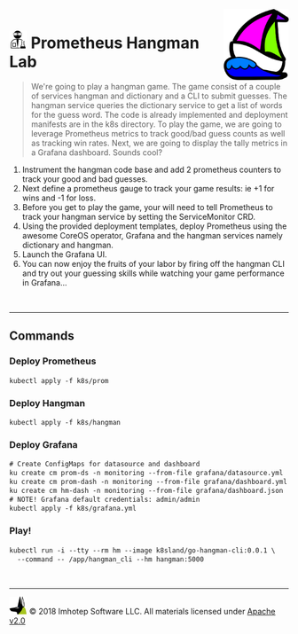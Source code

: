 <img src="../assets/k8sland.png" align="right" width="auto" height="128"/>


# <img src="../assets/lab.png" width="32" height="auto"/> Prometheus Hangman Lab

> We're going to play a hangman game. The game consist of a couple of
> services hangman and dictionary and a CLI to submit guesses. The hangman
> service queries the dictionary service to get a list of words for the guess
> word. The code is already implemented and deployment manifests are in the k8s
> directory. To play the game, we are going to leverage Prometheus metrics to
> track good/bad guess counts as well as tracking win rates. Next, we are going
> to display the tally metrics in a Grafana dashboard. Sounds cool?

1. Instrument the hangman code base and add 2 prometheus counters to track your
   good and bad guesses.
2. Next define a prometheus gauge to track your game results:
   ie +1 for wins and -1 for loss.
3. Before you get to play the game, your will need to tell Prometheus to
   track your hangman service by setting the ServiceMonitor CRD.
4. Using the provided deployment templates, deploy Prometheus using the awesome
   CoreOS operator, Grafana and the hangman services namely dictionary and hangman.
5. Launch the Grafana UI.
6. You can now enjoy the fruits of your labor by firing off the hangman CLI and
   try out your guessing skills while watching your game performance in Grafana...

<br/>

---
## Commands

### Deploy Prometheus

```shell
kubectl apply -f k8s/prom
```

### Deploy Hangman

```shell
kubectl apply -f k8s/hangman
```

### Deploy Grafana

```shell
# Create ConfigMaps for datasource and dashboard
ku create cm prom-ds -n monitoring --from-file grafana/datasource.yml
ku create cm prom-dash -n monitoring --from-file grafana/dashboard.yml
ku create cm hm-dash -n monitoring --from-file grafana/dashboard.json
# NOTE! Grafana default credentials: admin/admin
kubectl apply -f k8s/grafana.yml
```

### Play!

```shell
kubectl run -i --tty --rm hm --image k8sland/go-hangman-cli:0.0.1 \
  --command -- /app/hangman_cli --hm hangman:5000
```

<br/>

---
<img src="../assets/imhotep_logo.png" width="32" height="auto"/> © 2018 Imhotep Software LLC.
All materials licensed under [Apache v2.0](http://www.apache.org/licenses/LICENSE-2.0)
